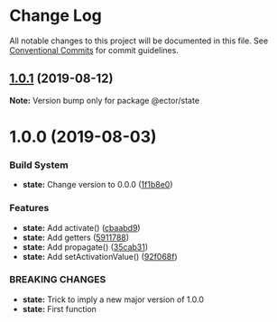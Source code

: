# Change Log

All notable changes to this project will be documented in this file.
See [Conventional Commits](https://conventionalcommits.org) for commit guidelines.

## [1.0.1](https://github.com/parmentf/ector-monorepo/compare/@ector/state@1.0.0...@ector/state@1.0.1) (2019-08-12)

**Note:** Version bump only for package @ector/state





# 1.0.0 (2019-08-03)


### Build System

* **state:** Change version to 0.0.0 ([1f1b8e0](https://github.com/parmentf/ector-monorepo/commit/1f1b8e0))


### Features

* **state:** Add activate() ([cbaabd9](https://github.com/parmentf/ector-monorepo/commit/cbaabd9))
* **state:** Add getters ([5911788](https://github.com/parmentf/ector-monorepo/commit/5911788))
* **state:** Add propagate() ([35cab31](https://github.com/parmentf/ector-monorepo/commit/35cab31))
* **state:** Add setActivationValue() ([92f068f](https://github.com/parmentf/ector-monorepo/commit/92f068f))


### BREAKING CHANGES

* **state:** Trick to imply a new major version of 1.0.0
* **state:** First function
